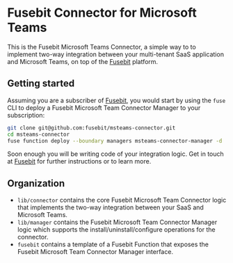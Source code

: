 # Fusebit Connector for Microsoft Teams

This is the Fusebit Microsoft Teams Connector, a simple way to to implement two-way integration between your multi-tenant SaaS application and Microsoft Teams, on top of the [Fusebit](https://fusebit.io) platform. 

## Getting started

Assuming you are a subscriber of [Fusebit](https://fusebit.io), you would start by using the `fuse` CLI to deploy a Fusebit Microsoft Team Connector Manager to your subscription:

```bash
git clone git@github.com:fusebit/msteams-connector.git
cd msteams-connector
fuse function deploy --boundary managers msteams-connector-manager -d ./fusebit
```

Soon enough you will be writing code of your integration logic. Get in touch at [Fusebit](https://fusebit.io) for further instructions or to learn more. 

## Organization

* `lib/connector` contains the core Fusebit Microsoft Team Connector logic that implements the two-way integration between your SaaS and Microsoft Teams.
* `lib/manager` contains the Fusebit Microsoft Team Connector Manager logic which supports the install/uninstall/configure operations for the connector.
* `fusebit` contains a template of a Fusebit Function that exposes the Fusebit Microsoft Team Connector Manager interface. 
